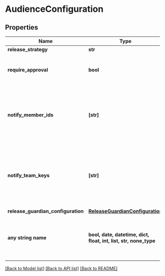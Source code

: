 # AudienceConfiguration


## Properties
Name | Type | Description | Notes
------------ | ------------- | ------------- | -------------
**release_strategy** | **str** |  | 
**require_approval** | **bool** | Whether or not the audience requires approval | 
**notify_member_ids** | **[str]** | An array of member IDs. These members are notified to review the approval request. | [optional] 
**notify_team_keys** | **[str]** | An array of team keys. The members of these teams are notified to review the approval request. | [optional] 
**release_guardian_configuration** | [**ReleaseGuardianConfiguration**](ReleaseGuardianConfiguration.md) |  | [optional] 
**any string name** | **bool, date, datetime, dict, float, int, list, str, none_type** | any string name can be used but the value must be the correct type | [optional]

[[Back to Model list]](../README.md#documentation-for-models) [[Back to API list]](../README.md#documentation-for-api-endpoints) [[Back to README]](../README.md)


